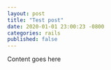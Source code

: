 ```yaml
---
layout: post
title: "Test post"
date: 2020-01-01 23:00:23 -0800
categories: rails
published: false
---
```


Content goes here
